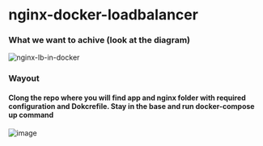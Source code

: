 # nginx-docker-loadbalancer

### What we want to achive (look at the diagram)
![nginx-lb-in-docker](https://user-images.githubusercontent.com/73134659/152667851-4992c524-7dfc-4fd0-bd35-ee537b9c438e.JPG)

### Wayout 
#### Clong the repo where you will find app and nginx folder with required configuration and Dokcrefile. Stay in the base and run docker-compose up command
![image](https://user-images.githubusercontent.com/73134659/152667943-14d1da89-2bfc-48c1-91d9-af8c358d463a.png)

